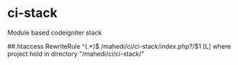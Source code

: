 # ci-stack
Module based codeigniter stack 


##.htaccess
RewriteRule ^(.*)$ /mahedi/ci/ci-stack/index.php?/$1 [L]
where project hold in directory "/mahedi/ci/ci-stack/"